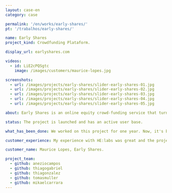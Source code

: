 ```yaml
---
layout: case-en
category: case

permalink: '/en/works/early-shares/'
pt: '/trabalhos/early-shares/'

name: Early Shares
project_kind: Crowdfunding Plataform.

display_url: earlyshares.com

videos:
  - id: LiE2cPQSgtc
    image: /images/customers/maurice-lopes.jpg 

screenshots:
  - url: /images/projects/early-shares/slider-early-shares-01.jpg
  - url: /images/projects/early-shares/slider-early-shares-02.jpg
  - url: /images/projects/early-shares/slider-early-shares-03.jpg
  - url: /images/projects/early-shares/slider-early-shares-04.jpg
  - url: /images/projects/early-shares/slider-early-shares-05.jpg

about: Early Shares is an online equity crowd-funding service that turns anyone into an investor by connecting them with business owners looking to fund and sell a stake of their company.

status: The project is launched and has an active user base.

what_has_been_done: We worked on this project for one year. Now, it's being maintained by the client's own team. Another great example of a client starting out and growing for the first year with us.

customer_experience: My experience with HE:labs was great and the project was a huge success. What you guys did and your skills in web development make any task seem easy, which is amazing when dealing with web development companies. That is pretty impressive for all standards.

customer_name: Maurice Lopes, Early Shares.

project_team:
  - github: aneziocampos
  - github: thiagogabriel
  - github: thiagonzalez
  - github: tomasmuller
  - github: mikaelcarrara
---
```


